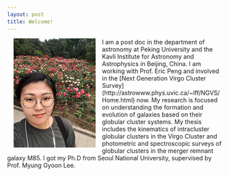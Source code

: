 ```yaml
---
layout: post
title: Welcome!
---
```


<img align="left" src="/images/IMG_3945.PNG" style="margin:0px 15px">
I am a post doc in the department of astronomy at Peking University and the Kavli Institute for Astronomy and Astrophysics in Beijing, China. I am working with Prof. Eric Peng and involved in the [Next Generation Virgo Cluster Survey](http://astrowww.phys.uvic.ca/~lff/NGVS/Home.html) now. My research is focused on understanding the formation and evolution of galaxies based on their globular cluster systems. My thesis includes the kinematics of intracluster globular clusters in the Virgo Cluster and photometric and spectroscopic surveys of globular clusters in the merger remnant galaxy M85. I got my Ph.D from Seoul National University, supervised by Prof. Myung Gyoon Lee.
